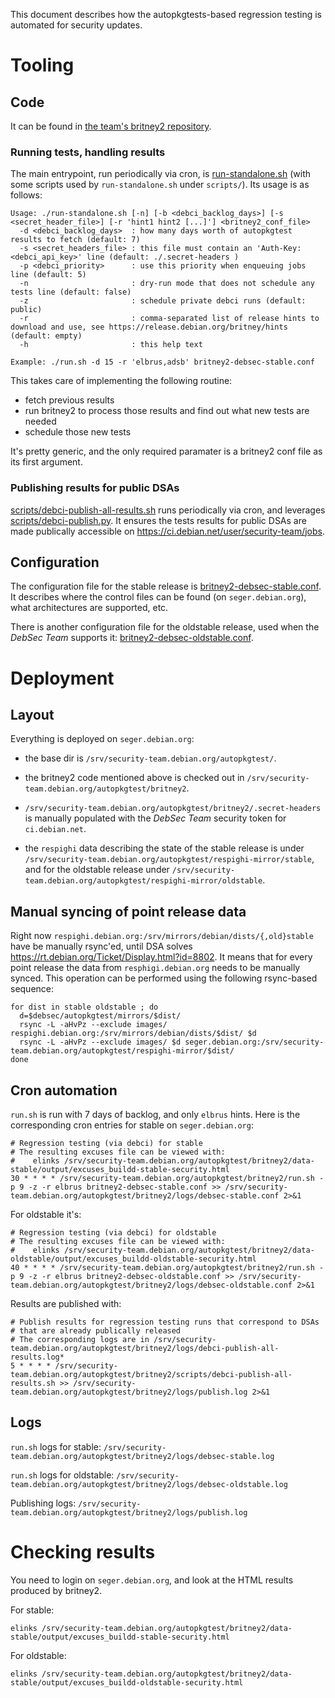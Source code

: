 This document describes how the autopkgtests-based regression testing is
automated for security updates.

# Tooling #

## Code ##

It can be found in [the team's britney2
repository](https://salsa.debian.org/security-team/britney2,).

### Running tests, handling results ###

The main entrypoint, run periodically via cron, is
[run-standalone.sh](https://salsa.debian.org/security-team/britney2/-/blob/master/run-standalone.sh)
(with some scripts used by `run-standalone.sh` under `scripts/`). Its
usage is as follows:

```
Usage: ./run-standalone.sh [-n] [-b <debci_backlog_days>] [-s <secret_header_file>] [-r 'hint1 hint2 [...]'] <britney2_conf_file>
  -d <debci_backlog_days>  : how many days worth of autopkgtest results to fetch (default: 7)
  -s <secret_headers_file> : this file must contain an 'Auth-Key: <debci_api_key>' line (default: ./.secret-headers )
  -p <debci_priority>      : use this priority when enqueuing jobs line (default: 5)
  -n                       : dry-run mode that does not schedule any tests line (default: false)
  -z                       : schedule private debci runs (default: public)
  -r                       : comma-separated list of release hints to download and use, see https://release.debian.org/britney/hints (default: empty)
  -h                       : this help text

Example: ./run.sh -d 15 -r 'elbrus,adsb' britney2-debsec-stable.conf
```

This takes care of implementing the following routine:

  - fetch previous results
  - run britney2 to process those results and find out what new tests are needed
  - schedule those new tests
  
It's pretty generic, and the only required paramater is a britney2 conf
file as its first argument.

### Publishing results for public DSAs ###

[scripts/debci-publish-all-results.sh](https://salsa.debian.org/security-team/britney2/-/blob/master/scripts/debci-publish-all-results.sh) runs periodically via cron, and leverages [scripts/debci-publish.py]( https://salsa.debian.org/security-team/britney2/-/blob/master/scripts/debci-publish.py). It ensures the tests results for public DSAs are made publically accessible on <https://ci.debian.net/user/security-team/jobs>.

## Configuration ##

The configuration file for the stable release is
[britney2-debsec-stable.conf](https://salsa.debian.org/security-team/britney2/-/blob/master/britney2-debsec-stable.conf). It
describes where the control files can be found (on `seger.debian.org`),
what architectures are supported, etc.

There is another configuration file for the oldstable release, used when
the *DebSec Team* supports it:
[britney2-debsec-oldstable.conf](https://salsa.debian.org/security-team/britney2/-/blob/master/britney2-debsec-oldstable.conf).

# Deployment #

## Layout ##

Everything is deployed on `seger.debian.org`:

  * the base dir is `/srv/security-team.debian.org/autopkgtest/`.

  * the britney2 code mentioned above is checked out in
    `/srv/security-team.debian.org/autopkgtest/britney2`.

  * `/srv/security-team.debian.org/autopkgtest/britney2/.secret-headers`
    is manually populated with the *DebSec Team* security token for
    `ci.debian.net`.

  * the `respighi` data describing the state of the stable release is
    under
    `/srv/security-team.debian.org/autopkgtest/respighi-mirror/stable`,
    and for the oldstable release under
    `/srv/security-team.debian.org/autopkgtest/respighi-mirror/oldstable`.

## Manual syncing of point release data ##

Right now `respighi.debian.org:/srv/mirrors/debian/dists/{,old}stable`
have be manually rsync'ed, until DSA solves
<https://rt.debian.org/Ticket/Display.html?id=8802>. It means that for
every point release the data from `resphigi.debian.org` needs to be
manually synced. This operation can be performed using the following
rsync-based sequence:

```
for dist in stable oldstable ; do
  d=$debsec/autopkgtest/mirrors/$dist/
  rsync -L -aHvPz --exclude images/ respighi.debian.org:/srv/mirrors/debian/dists/$dist/ $d
  rsync -L -aHvPz --exclude images/ $d seger.debian.org:/srv/security-team.debian.org/autopkgtest/respighi-mirror/$dist/
done
```

## Cron automation ##

`run.sh` is run with 7 days of backlog, and only `elbrus` hints. Here is
the corresponding cron entries for stable on `seger.debian.org`:

```
# Regression testing (via debci) for stable
# The resulting excuses file can be viewed with:
#    elinks /srv/security-team.debian.org/autopkgtest/britney2/data-stable/output/excuses_buildd-stable-security.html 
30 * * * * /srv/security-team.debian.org/autopkgtest/britney2/run.sh -p 9 -z -r elbrus britney2-debsec-stable.conf >> /srv/security-team.debian.org/autopkgtest/britney2/logs/debsec-stable.conf 2>&1
```

For oldstable it's:

```
# Regression testing (via debci) for oldstable
# The resulting excuses file can be viewed with:
#    elinks /srv/security-team.debian.org/autopkgtest/britney2/data-oldstable/output/excuses_buildd-oldstable-security.html
40 * * * * /srv/security-team.debian.org/autopkgtest/britney2/run.sh -p 9 -z -r elbrus britney2-debsec-oldstable.conf >> /srv/security-team.debian.org/autopkgtest/britney2/logs/debsec-oldstable.conf 2>&1
```

Results are published with:

```
# Publish results for regression testing runs that correspond to DSAs
# that are already publically released
# The corresponding logs are in /srv/security-team.debian.org/autopkgtest/britney2/logs/debci-publish-all-results.log*
5 * * * * /srv/security-team.debian.org/autopkgtest/britney2/scripts/debci-publish-all-results.sh >> /srv/security-team.debian.org/autopkgtest/britney2/logs/publish.log 2>&1

```

## Logs ##

`run.sh` logs for stable: `/srv/security-team.debian.org/autopkgtest/britney2/logs/debsec-stable.log` 

`run.sh` logs for oldstable: `/srv/security-team.debian.org/autopkgtest/britney2/logs/debsec-oldstable.log`

Publishing logs: `/srv/security-team.debian.org/autopkgtest/britney2/logs/publish.log`

# Checking results #

You need to login on `seger.debian.org`, and look at the HTML results
produced by britney2.

For stable:

`elinks /srv/security-team.debian.org/autopkgtest/britney2/data-stable/output/excuses_buildd-stable-security.html`

For oldstable:

`elinks /srv/security-team.debian.org/autopkgtest/britney2/data-stable/output/excuses_buildd-oldstable-security.html`
